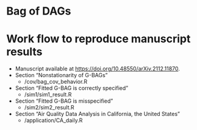 Bag of DAGs
================

# Work flow to reproduce manuscript results

-   Manuscript available at <https://doi.org/10.48550/arXiv.2112.11870>.
-   Section “Nonstationarity of G-BAGs”
    -   /cov/bag\_cov\_behavior.R
-   Section “Fitted G-BAG is correctly specified”
    -   /sim1/sim1\_result.R
-   Section “Fitted G-BAG is misspecified”
    -   /sim2/sim2\_result.R
-   Section “Air Quality Data Analysis in California, the United States”
    -   /application/CA\_daily.R

